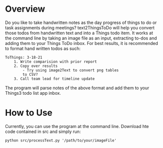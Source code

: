 # Overview

Do you like to take handwritten notes as the day progress of things to do or task assignments during meetings? text2ThingsToDo will help you convert those todos from handwritten text and into a Things todo item. It works at the command line by taking an image file as an input, extracting to-dos and adding them to your Things ToDo inbox. For best results, it is recommended to format hand written todos as such:

```
ToThings: 3-18-21
    1. Write comparision with prior report
    2. Copy over results
        - Try using image2Text to convert png tables
        to CSV?
    3. Call team lead for timeline update
```

The program will parse notes of the above format and add them to your Things3 todo list app inbox.

# How to Use

Currently, you can use the program at the command line. Download hte code contained in src and simply run:

```
python src/processText.py '/path/to/your/imageFile'
```
